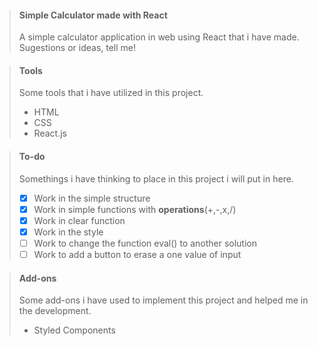 > #### Simple Calculator made with **React**
>
> A simple calculator application in web using React that i have made.
> Sugestions or ideas, tell me!

> #### Tools
>
> Some tools that i have utilized in this project.
>
> - HTML
> - CSS
> - React.js

> #### To-do
>
> Somethings i have thinking to place in this project i will put in here.
>
> - [x] Work in the simple structure
> - [x] Work in simple functions with **operations**(+,-,x,/)
> - [x] Work in clear function
> - [x] Work in the style
> - [ ] Work to change the function eval() to another solution
> - [ ] Work to add a button to erase a one value of input

> #### Add-ons
>
> Some add-ons i have used to implement this project and helped me in the development.
>
> - Styled Components
